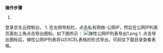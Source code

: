 **操作步骤**

1. 
登录京东云控制台。
1. 
在左侧导航栏，点击私有网络-公网IP，然后在公网IP列表页面右上角点击导出图标。如下图所示：
![弹性公网IP列表导出1.png](https://img1.jcloudcs.com/cms/7d637538-c6cc-45dc-83f9-e802a23d9e3c20180416104146.png "弹性公网IP列表导出1.png")
1. 
点击导出图标后，弹性公网IP列表将以EXCEL表格的形式导出，可前往下载目录查看表格。